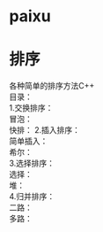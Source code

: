 # paixu
# 排序
各种简单的排序方法C++  
目录：  
1.交换排序：  
  冒泡：  
  快排：
2.插入排序：  
  简单插入：  
  希尔：  
3.选择排序：  
  选择：  
  堆：  
4.归并排序：  
  二路：  
  多路：  
